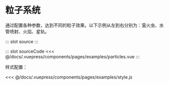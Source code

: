 # 粒子系统

通过配置各种参数，达到不同的粒子效果。以下示例从左到右分别为：萤火虫、水管喷射、火焰、星轨。

<demo-block>
::: slot source
<pages-examples-particles></pages-examples-particles>
:::

::: slot sourceCode
<<< @/docs/.vuepress/components/pages/examples/particles.vue
:::

</demo-block>

样式配置：

<<< @/docs/.vuepress/components/pages/examples/style.js